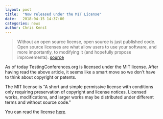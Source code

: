 ```yaml
---
layout: post
title:  "Now released under the MIT License"
date:   2018-04-15 14:37:00
categories: news
author: Chris Kenst
---
```


> Without an open source license, open source is just published code. Open source licenses are what allow users to use your software, and more importantly, to modifying it (and hopefully propose improvements). [source](https://ben.balter.com/2017/11/28/everything-an-open-source-maintainer-might-need-to-know-about-open-source-licensing/)

As of today TestingConferences.org is licensed under the MIT license. After having read the above article, it seems like a smart move so we don't have to think about copyright or patents.

The MIT license is "A short and simple permissive license with conditions only requiring preservation of copyright and license notices. Licensed works, modifications, and larger works may be distributed under different terms and without source code." 

You can read the license [here](https://github.com/TestingConferences/testingconferences.github.io/blob/master/MIT-LICENSE).
